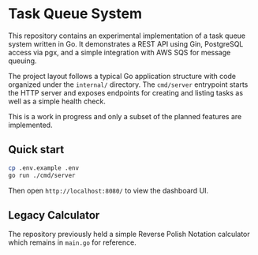 # Task Queue System

This repository contains an experimental implementation of a task queue system written in Go. It demonstrates a REST API using Gin, PostgreSQL access via pgx, and a simple integration with AWS SQS for message queuing.

The project layout follows a typical Go application structure with code organized under the `internal/` directory. The `cmd/server` entrypoint starts the HTTP server and exposes endpoints for creating and listing tasks as well as a simple health check.

This is a work in progress and only a subset of the planned features are implemented.

## Quick start

```sh
cp .env.example .env
go run ./cmd/server
```

Then open `http://localhost:8080/` to view the dashboard UI.

## Legacy Calculator

The repository previously held a simple Reverse Polish Notation calculator which remains in `main.go` for reference.
